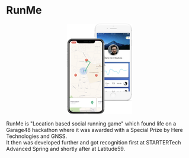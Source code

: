 <h1> RunMe </h1>

<p align="center">
<img src="https://github.com/cembaykara/swift_practice/blob/master/RunMe/Screenshot.png?raw=true" width="35%" title="Screenshot">
</p>

RunMe is "Location based social running game" which found life on a Garage48 hackathon where it was awarded with a Special Prize by Here Technologies and GNSS. <br>
It then was developed further and got recognition first at STARTERTech Advanced Spring and shortly after at Latitude59.